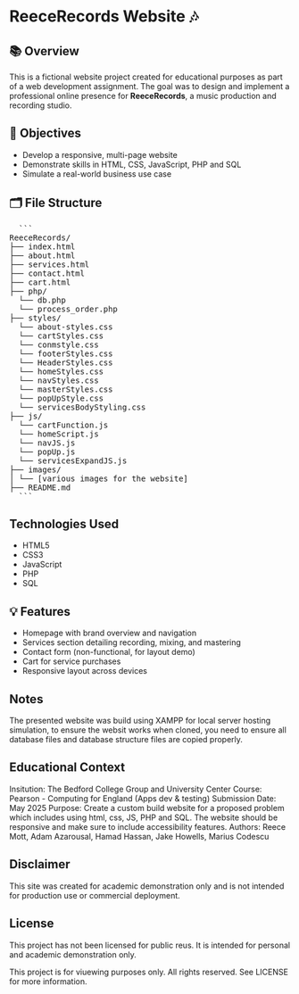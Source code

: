 # ReeceRecords Website 🎶

## 📚 Overview

This is a fictional website project created for educational purposes as part of a web development assignment. The goal was to design and implement a professional online presence for **ReeceRecords**, a music production and recording studio.

## 🎯 Objectives

- Develop a responsive, multi-page website
- Demonstrate skills in HTML, CSS, JavaScript, PHP and SQL
- Simulate a real-world business use case

## 🗂️ File Structure

<pre>
  ```
ReeceRecords/
├── index.html
├── about.html
├── services.html
├── contact.html
├── cart.html
├── php/
  └── db.php
  └── process_order.php
├── styles/
  └── about-styles.css
  └── cartStyles.css
  └── conmstyle.css
  └── footerStyles.css
  └── HeaderStyles.css
  └── homeStyles.css
  └── navStyles.css
  └── masterStyles.css
  └── popUpStyle.css
  └── servicesBodyStyling.css
├── js/
  └── cartFunction.js
  └── homeScript.js
  └── navJS.js
  └── popUp.js
  └── servicesExpandJS.js
├── images/
│ └── [various images for the website]
├── README.md
  ```
</pre>

## Technologies Used

  -  HTML5
  -  CSS3
  -  JavaScript
  -  PHP
  -  SQL

## 💡 Features

- Homepage with brand overview and navigation
- Services section detailing recording, mixing, and mastering
- Contact form (non-functional, for layout demo)
- Cart for service purchases
- Responsive layout across devices

## Notes

The presented website was build using XAMPP for local server hosting simulation, to ensure the websit works when cloned, you need to ensure all database files and database structure files are copied properly.

## Educational Context

Insitution: The Bedford College Group and University Center
Course: Pearson - Computing for England (Apps dev & testing)
Submission Date: May 2025
Purpose: Create a custom build website for a proposed problem which includes using html, css, JS, PHP and SQL. The website should be responsive and make sure to include accessibility features.
Authors: Reece Mott, Adam Azarousal, Hamad Hassan, Jake Howells, Marius Codescu

## Disclaimer

This site was created for academic demonstration only and is not intended for production use or commercial deployment.

## License

This project has not been licensed for public reus. It is intended for personal and academic demonstration only.

This project is for viuewing purposes only. All rights reserved. See LICENSE for more information.


